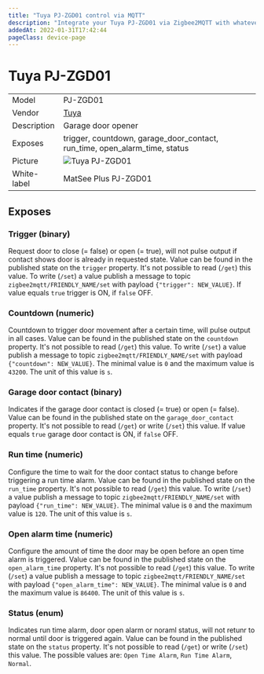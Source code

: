 ```yaml
---
title: "Tuya PJ-ZGD01 control via MQTT"
description: "Integrate your Tuya PJ-ZGD01 via Zigbee2MQTT with whatever smart home infrastructure you are using without the vendor's bridge or gateway."
addedAt: 2022-01-31T17:42:44
pageClass: device-page
---
```


<!-- !!!! -->
<!-- ATTENTION: This file is auto-generated through docgen! -->
<!-- You can only edit the "Notes"-Section between the two comment lines "Notes BEGIN" and "Notes END". -->
<!-- Do not use h1 or h2 heading within "## Notes"-Section. -->
<!-- !!!! -->

# Tuya PJ-ZGD01

|     |     |
|-----|-----|
| Model | PJ-ZGD01  |
| Vendor  | [Tuya](/supported-devices/#v=Tuya)  |
| Description | Garage door opener |
| Exposes | trigger, countdown, garage_door_contact, run_time, open_alarm_time, status |
| Picture | ![Tuya PJ-ZGD01](https://www.zigbee2mqtt.io/images/devices/PJ-ZGD01.png) |
| White-label | MatSee Plus PJ-ZGD01 |


<!-- Notes BEGIN: You can edit here. Add "## Notes" headline if not already present. -->


<!-- Notes END: Do not edit below this line -->




## Exposes

### Trigger (binary)
Request door to close (= false) or open (= true), will not pulse output if contact shows door is already in requested state.
Value can be found in the published state on the `trigger` property.
It's not possible to read (`/get`) this value.
To write (`/set`) a value publish a message to topic `zigbee2mqtt/FRIENDLY_NAME/set` with payload `{"trigger": NEW_VALUE}`.
If value equals `true` trigger is ON, if `false` OFF.

### Countdown (numeric)
Countdown to trigger door movement after a certain time, will pulse output in all cases.
Value can be found in the published state on the `countdown` property.
It's not possible to read (`/get`) this value.
To write (`/set`) a value publish a message to topic `zigbee2mqtt/FRIENDLY_NAME/set` with payload `{"countdown": NEW_VALUE}`.
The minimal value is `0` and the maximum value is `43200`.
The unit of this value is `s`.

### Garage door contact (binary)
Indicates if the garage door contact is closed (= true) or open (= false).
Value can be found in the published state on the `garage_door_contact` property.
It's not possible to read (`/get`) or write (`/set`) this value.
If value equals `true` garage door contact is ON, if `false` OFF.

### Run time (numeric)
Configure the time to wait for the door contact status to change before triggering a run time alarm.
Value can be found in the published state on the `run_time` property.
It's not possible to read (`/get`) this value.
To write (`/set`) a value publish a message to topic `zigbee2mqtt/FRIENDLY_NAME/set` with payload `{"run_time": NEW_VALUE}`.
The minimal value is `0` and the maximum value is `120`.
The unit of this value is `s`.

### Open alarm time (numeric)
Configure the amount of time the door may be open before an open time alarm is triggered.
Value can be found in the published state on the `open_alarm_time` property.
It's not possible to read (`/get`) this value.
To write (`/set`) a value publish a message to topic `zigbee2mqtt/FRIENDLY_NAME/set` with payload `{"open_alarm_time": NEW_VALUE}`.
The minimal value is `0` and the maximum value is `86400`.
The unit of this value is `s`.

### Status (enum)
Indicates run time alarm, door open alarm or noraml status, will not retunr to normal until door is triggered again.
Value can be found in the published state on the `status` property.
It's not possible to read (`/get`) or write (`/set`) this value.
The possible values are: `Open Time Alarm`, `Run Time Alarm`, `Normal`.

